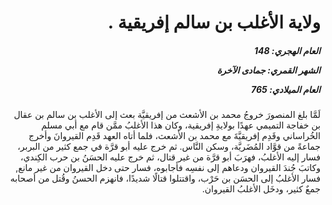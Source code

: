 <h1 dir="rtl">ولاية الأغلب بن سالم إفريقية .</h1>

<h5 dir="rtl">العام الهجري:  148

الشهر القمري: جمادى الآخرة

العام الميلادي: 765</h5>

<p dir="rtl">لَمَّا بلغ المنصورَ خروجُ محمد بن الأشعث من إفريقيَّة بعث إلى الأغلب بن سالم بن عقال بن خفاجة التميمي عهدًا بولايةِ إفريقية، وكان هذا الأغلبُ ممَّن قام مع أبي مسلم الخُراساني وقَدِم إفريقيَّةَ مع محمد بن الأشعث، فلما أتاه العهد قَدِم القيروانَ وأخرج جماعةً من قوَّاد المُضَريَّة، وسكن النَّاس. ثم خرج عليه أبو قرَّة في جمع كثير من البربر، فسار إليه الأغلبُ، فهرَبَ أبو قرَّة من غير قتال، ثم خرج عليه الحسَنُ بن حرب الكِندي، وكاتبَ جُندَ القيروان ودعاهم إلى نفسِه فأجابوه، فسار حتى دخل القيروان من غير مانع, فسار الأغلبُ إلى الحسَن بن حَرْب، واقتتلوا قتالًا شديدًا، فانهزم الحسنُ وقُتل من أصحابه جمعٌ كثير، ودخَل الأغلبُ القيروان.</p></br>
